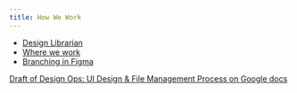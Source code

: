 ```yaml
---
title: How We Work
---
```


- [Design Librarian](https://department-of-veterans-affairs.github.io/va-mobile-app/docs/UX/How-We-Work/design-librarian)
- [Where we work](https://department-of-veterans-affairs.github.io/va-mobile-app/docs/UX/How-We-Work/where-we-work)
- [Branching in Figma](https://department-of-veterans-affairs.github.io/va-mobile-app/docs/UX/How-We-Work/figma-branching)

[Draft of Design Ops: UI Design & File Management Process on Google docs](https://docs.google.com/document/d/1rgNpTvUjZR6E2Z6vfSrxLxvXt7Zxq1Jq6kw6TCDJbBk/edit#)
